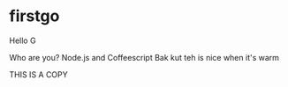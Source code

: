 # firstgo

Hello G

Who are you? Node.js and Coffeescript
Bak kut teh is nice when it's warm

THIS IS A COPY
